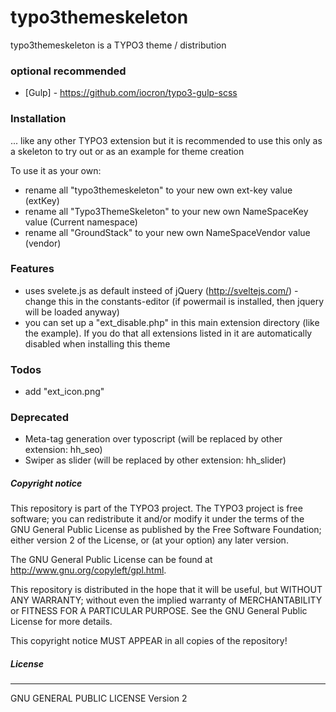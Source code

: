 # typo3themeskeleton
typo3themeskeleton is a TYPO3 theme / distribution

### optional recommended

* [Gulp] - https://github.com/iocron/typo3-gulp-scss


### Installation
... like any other TYPO3 extension but it is recommended to use this only as a skeleton to try out or as an example for theme creation

To use it as your own:
- rename all "typo3themeskeleton" to your new own ext-key value (extKey)
- rename all "Typo3ThemeSkeleton" to your new own NameSpaceKey value (Current namespace)
- rename all "GroundStack" to your new own NameSpaceVendor value (vendor)


### Features
- uses svelete.js as default insteed of jQuery (http://sveltejs.com/) - change this in the constants-editor (if powermail is installed, then jquery will be loaded anyway)
- you can set up a "ext_disable.php" in this main extension directory (like the example). If you do that all extensions listed in it are automatically disabled when installing this theme

### Todos
- add "ext_icon.png"


### Deprecated
- Meta-tag generation over typoscript (will be replaced by other extension: hh_seo)
- Swiper as slider (will be replaced by other extension: hh_slider)


##### Copyright notice

This repository is part of the TYPO3 project. The TYPO3 project is
free software; you can redistribute it and/or modify
it under the terms of the GNU General Public License as published by
the Free Software Foundation; either version 2 of the License, or
(at your option) any later version.

The GNU General Public License can be found at
http://www.gnu.org/copyleft/gpl.html.

This repository is distributed in the hope that it will be useful,
but WITHOUT ANY WARRANTY; without even the implied warranty of
MERCHANTABILITY or FITNESS FOR A PARTICULAR PURPOSE.  See the
GNU General Public License for more details.

This copyright notice MUST APPEAR in all copies of the repository!

##### License
----
GNU GENERAL PUBLIC LICENSE Version 2
